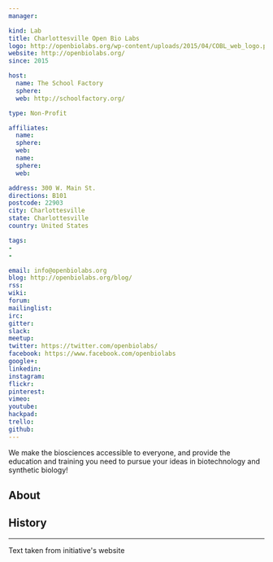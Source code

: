 ```yaml
---
manager:

kind: Lab
title: Charlottesville Open Bio Labs
logo: http://openbiolabs.org/wp-content/uploads/2015/04/COBL_web_logo.png
website: http://openbiolabs.org/
since: 2015

host:
  name: The School Factory
  sphere:
  web: http://schoolfactory.org/

type: Non-Profit

affiliates:
  name:
  sphere:
  web:
  name:
  sphere:
  web:

address: 300 W. Main St.
directions: B101
postcode: 22903
city: Charlottesville
state: Charlottesville
country: United States

tags:
-
-

email: info@openbiolabs.org
blog: http://openbiolabs.org/blog/
rss:
wiki:
forum:
mailinglist:
irc:
gitter:
slack:
meetup:
twitter: https://twitter.com/openbiolabs/
facebook: https://www.facebook.com/openbiolabs
google+:
linkedin:
instagram:
flickr:
pinterest:
vimeo:
youtube:
hackpad:
trello:
github:
---
```

We make the biosciences accessible to everyone, and provide the education and training you need to pursue your ideas in biotechnology and synthetic biology!

## About

## History

---
Text taken from initiative's website
